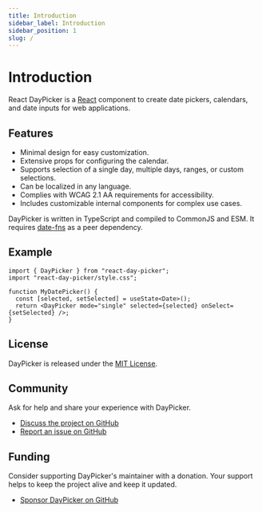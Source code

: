 ```yaml
---
title: Introduction
sidebar_label: Introduction
sidebar_position: 1
slug: /
---
```


# Introduction

React DayPicker is a [React](https://react.dev) component to create date pickers, calendars, and date inputs for web applications.

## Features

- Minimal design for easy customization.
- Extensive props for configuring the calendar.
- Supports selection of a single day, multiple days, ranges, or custom selections.
- Can be localized in any language.
- Complies with WCAG 2.1 AA requirements for accessibility.
- Includes customizable internal components for complex use cases.

DayPicker is written in TypeScript and compiled to CommonJS and ESM. It requires [date-fns](https://date-fns.org) as a peer dependency.

## Example

```tsx
import { DayPicker } from "react-day-picker";
import "react-day-picker/style.css";

function MyDatePicker() {
  const [selected, setSelected] = useState<Date>();
  return <DayPicker mode="single" selected={selected} onSelect={setSelected} />;
}
```

<BrowserWindow>
  <Examples.Start />
</BrowserWindow>

## License

DayPicker is released under the [MIT License](./license).

## Community

Ask for help and share your experience with DayPicker.

- [Discuss the project on GitHub](https://github.com/gpbl/react-day-picker/discussions)
- [Report an issue on GitHub](https://github.com/gpbl/react-day-picker/issues/new/choose)

## Funding

Consider supporting DayPicker's maintainer with a donation. Your support helps to keep the project alive and keep it updated.

- [Sponsor DayPicker on GitHub](https://github.com/sponsors/gpbl)
